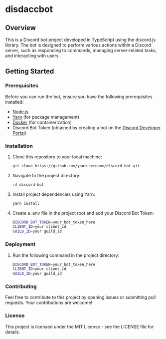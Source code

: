 # disdaccbot

## Overview

This is a Discord bot project developed in TypeScript using the discord.js library. The bot is designed to perform various actions within a Discord server, such as responding to commands, managing server-related tasks, and interacting with users.

## Getting Started

### Prerequisites

Before you can run the bot, ensure you have the following prerequisites installed:

- [Node.js](https://nodejs.org/)
- [Yarn](https://yarnpkg.com/) (for package management)
- [Docker](https://www.docker.com/) (for containerization)
- Discord Bot Token (obtained by creating a bot on the [Discord Developer Portal](https://discord.com/developers/applications))

### Installation

1. Clone this repository to your local machine:

   ```bash
   git clone https://github.com/yourusername/discord-bot.git

2. Navigate to the project directory:
    ```bash
    cd discord-bot

3. Install project dependencies using Yarn:

    ```bash
    yarn install

4. Create a .env file in the project root and add your Discord Bot Token:

    ```bash
    DISCORD_BOT_TOKEN=your_bot_token_here
    CLIENT_ID=your client_id
    GUILD_ID=your guild_id

### Deployment

1. Run the following command in the project directory:

    ```bash
    DISCORD_BOT_TOKEN=your_bot_token_here
    CLIENT_ID=your client_id
    GUILD_ID=your guild_id


### Contributing

Feel free to contribute to this project by opening issues or submitting pull requests. Your contributions are welcome!

### License
This project is licensed under the MIT License - see the LICENSE file for details.



